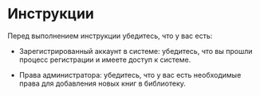 # Инструкции

Перед выполнением инструкции убедитесь, что у вас есть:

- Зарегистрированный аккаунт в системе: убедитесь, что вы прошли процесс регистрации и имеете доступ к системе.

- Права администратора: убедитесь, что у вас есть необходимые права для добавления новых книг в библиотеку.
